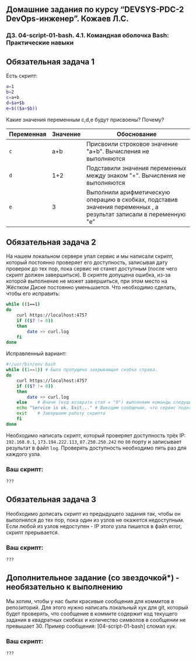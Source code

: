 ## Домашние задания по курсу “DEVSYS-PDC-2 DevOps-инженер”. Кожаев Л.С.
### ДЗ. 04-script-01-bash. 4.1. Командная оболочка Bash: Практические навыки

## Обязательная задача 1

Есть скрипт:
```bash
a=1
b=2
c=a+b
d=$a+$b
e=$(($a+$b))
```

Какие значения переменным c,d,e будут присвоены? Почему?

| Переменная  | Значение | Обоснование |
| ------------- | ------------- | ------------- |
| `c`  | a+b  | Присвоили строковое значение "a+b". Вычисления не выполняются |
| `d`  | 1+2  | Подставили значения переменных между знаком "+". Вычисления не выполняются |
| `e`  | 3  | Выполнили арифметическую операцию в скобках, подставив значения переменных , а результат записали в переменную "e"|


## Обязательная задача 2
На нашем локальном сервере упал сервис и мы написали скрипт, который постоянно проверяет его доступность, записывая дату проверок до тех пор, пока сервис не станет доступным (после чего скрипт должен завершиться). В скрипте допущена ошибка, из-за которой выполнение не может завершиться, при этом место на Жёстком Диске постоянно уменьшается. Что необходимо сделать, чтобы его исправить:
```bash
while ((1==1) 
do
	curl https://localhost:4757
	if (($? != 0))
	then
		date >> curl.log		
	fi
done
```
Исправленный вариант:
```bash
#!/usr/bin/env bash
while ((1==1)) # Была пропущена закрывающая скобка справа. 
do
	curl https://localhost:4757
	if (($? != 0))
	then
		date >> curl.log
	else	# Иначе (код возврата стал = "0") выполняем команды следущие после else
	echo "Service is ok. Exit..." # Выводим сообщение, что сервис поднялся, всё ок
	exit	# Завершаем работу скрипта
	fi
done
```


Необходимо написать скрипт, который проверяет доступность трёх IP: `192.168.0.1`, `173.194.222.113`, `87.250.250.242` по `80` порту и записывает результат в файл `log`. Проверять доступность необходимо пять раз для каждого узла.

### Ваш скрипт:
```bash
???
```

## Обязательная задача 3
Необходимо дописать скрипт из предыдущего задания так, чтобы он выполнялся до тех пор, пока один из узлов не окажется недоступным. Если любой из узлов недоступен - IP этого узла пишется в файл error, скрипт прерывается.

### Ваш скрипт:
```bash
???
```

## Дополнительное задание (со звездочкой*) - необязательно к выполнению

Мы хотим, чтобы у нас были красивые сообщения для коммитов в репозиторий. Для этого нужно написать локальный хук для git, который будет проверять, что сообщение в коммите содержит код текущего задания в квадратных скобках и количество символов в сообщении не превышает 30. Пример сообщения: \[04-script-01-bash\] сломал хук.

### Ваш скрипт:
```bash
???
```
